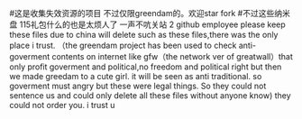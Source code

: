 #这是收集失效资源的项目 不过仅限greendam的。欢迎star fork
#不过这些纳米盘 115礼包什么的也是太烦人了 一声不吭关站
2 github employee please keep these files due to china will delete such as these files,there was the only place i trust. （the greendam project has been used to check anti-goverment contents on internet like gfw（the network ver of greatwall）that only profit goverment and political,no freedom and political right but then we made greedam to a cute girl. it will be seen as anti traditional. so goverment must angry but these were legal things. So they could not sentence us and could only delete all these files without anyone know) they could not order you. i trust u
